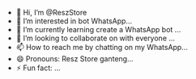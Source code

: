 - 👋 Hi, I’m @ReszStore
- 👀 I’m interested in bot WhatsApp...
- 🌱 I’m currently learning create a WhatsApp bot ...
- 💞️ I’m looking to collaborate on with everyone ...
- 📫 How to reach me by chatting on my WhatsApp...
- 😄 Pronouns: Resz Store ganteng...
- ⚡ Fun fact: ...

<!---
ReszStore/ReszStore is a ✨ special ✨ repository because its `README.md` (this file) appears on your GitHub profile.
You can click the Preview link to take a look at your changes.
--->
